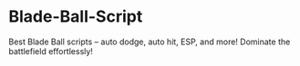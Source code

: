 # Blade-Ball-Script
Best Blade Ball scripts – auto dodge, auto hit, ESP, and more! Dominate the battlefield effortlessly!

